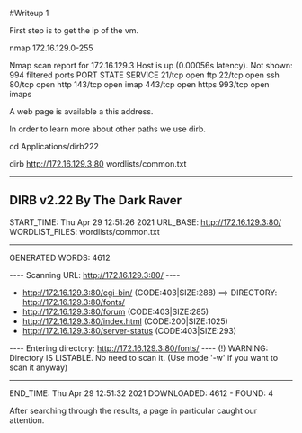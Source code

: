 #Writeup 1

First step is to get the ip of the vm.

nmap 172.16.129.0-255

Nmap scan report for 172.16.129.3
Host is up (0.00056s latency).
Not shown: 994 filtered ports
PORT    STATE SERVICE
21/tcp  open  ftp
22/tcp  open  ssh
80/tcp  open  http
143/tcp open  imap
443/tcp open  https
993/tcp open  imaps

A web page is available a this address.

In order to learn more about other paths we use dirb.

cd Applications/dirb222

dirb http://172.16.129.3:80 wordlists/common.txt

-----------------
DIRB v2.22
By The Dark Raver
-----------------

START_TIME: Thu Apr 29 12:51:26 2021
URL_BASE: http://172.16.129.3:80/
WORDLIST_FILES: wordlists/common.txt

-----------------

GENERATED WORDS: 4612

---- Scanning URL: http://172.16.129.3:80/ ----
+ http://172.16.129.3:80/cgi-bin/ (CODE:403|SIZE:288)
==> DIRECTORY: http://172.16.129.3:80/fonts/
+ http://172.16.129.3:80/forum (CODE:403|SIZE:285)
+ http://172.16.129.3:80/index.html (CODE:200|SIZE:1025)
+ http://172.16.129.3:80/server-status (CODE:403|SIZE:293)

---- Entering directory: http://172.16.129.3:80/fonts/ ----
(!) WARNING: Directory IS LISTABLE. No need to scan it.
    (Use mode '-w' if you want to scan it anyway)

-----------------
END_TIME: Thu Apr 29 12:51:32 2021
DOWNLOADED: 4612 - FOUND: 4


After searching through the results, a page in particular caught our attention.
